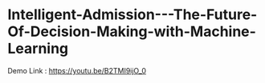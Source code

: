 # Intelligent-Admission---The-Future-Of-Decision-Making-with-Machine-Learning


Demo Link : https://youtu.be/B2TMI9ijO_0
